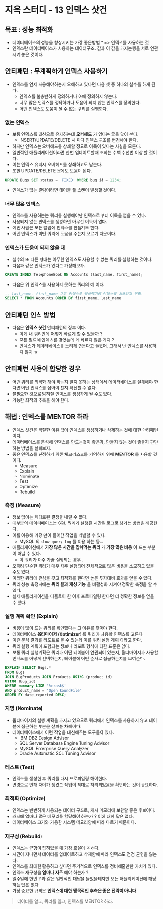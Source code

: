 # 지옥 스터디 - 13 인덱스 샷건

## 목표 : 성능 최적화
- 데이터베이스의 성능을 향상시키는 가장 좋은방법 ? => 인덱스를 사용하는 것
- 인덱스란 데이터베이스가 사용하는 데이터구조. 값과 이 값을 가지는행을 서로 연관시켜 놓은 것이다.

## 안티패턴 : 무계획하게 인덱스 사용하기
- 인덱스를 언제 사용해야하는지 오해하고 있다면 다음 셋 중 하나의 실수를 하게 된다.
  - 인덱스를 불충반하게 정의하거나 아에 정의하지 않는다.
  - 너무 많은 인덱스를 정의하거나 도움이 되지 않는 인덱스를 정의한다.
  - 어떤 인덱스도 도움이 될 수 없는 쿼리를 실행한다.

### 없는 인덱스
- 보통 인덱스를 최신으로 유지하는데 **오버헤드** 가 있다는 글을 많이 본다.
  - INSERT/UPDATE/DELETE 시 마다 인덱스 구조를 변경해야 한다.
- 하지만 인덱스는 오버헤드를 상쇄할 정도로 이득이 있다는 사실을 모른다.
- 일반적인 애플리케이션이라면 한번 업데이트할때 조회는 수백 수천번 이상 할 것이다.
- 이는 인덱스 유지시 오버헤드를 상쇄하고도 남는다.
- 또한 UPDATE/DELETE 문에도 도움이 된다.

```sql
UPDATE Bugs SET status = 'FIXED' WHERE bug_id = 1234;
```
- 인덱스가 없는 컬럼이라면 테이블 풀 스캔이 발생할 것이다.

### 너무 많은 인덱스
- 인덱스를 사용하는는 쿼리를 실행해야만 인덱스로 부터 이득을 얻을 수 있다.
- 사용되지 않는 인덱스를 생성하면 아무런 이득이 없다.
- 어떤 사람은 모든 칼럼에 인덱스를 만들기도 한다.
- 어떤 인덱스가 어떤 쿼리에 도움을 주는지 모르기 때문이다.

### 인덱스가 도움이 되지 않을 때
- 실수의 또 다른 형태는 아무런 인덱스도 사용할 수 없는 쿼리를 실행하는 것이다.
- 다음과 같은 인덱스가 있다고 가정해보자.

```sql
CREATE INDEX TelephoneBook ON Accounts (last_name, first_name);
```
- 다음은 위 인덱스를 사용하지 못하는 쿼리의 예 이다.

```sql
-- last_name, first_name 으로 인덱스를 생성했기에 인덱스를 사용하지 못함.
SELECT * FROM Accounts ORDER BY first_name, last_name;
```

## 안티패턴 인식 방법
- 다음은 **인덱스 샷건** 안티패턴의 징후 이다.
  - 이게 내 쿼리인데 어떻게 빠르게 할 수 있을까 ?
  - 모든 필드에 인덱스를 걸었는데 왜 빠르지 않은 거지 ?
  - 인덱스가 데이터베이스를 느리게 만든다고 들었어. 그래서 난 인덱스를 사용하지 않지 ㅎ

## 안티패턴 사용이 합당한 경우
- 어떤 쿼리를 최적화 해야 하는지 알지 못하는 상태에서 데이터베이스를 설계해야 한다면 어떤 인덱스를 잡아야 할지 확신할 수 없다.
- 불필요한 것으로 밝혀질 인덱스를 생성하게 될 수도 있다.
- 가능한 최적의 추측을 해야 한다.

## 해법 : 인덱스를 MENTOR 하라
- 인덱스 샷건은 적절한 이유 없이 인덱스를 생성하거나 삭제하는 것에 대한 안티패턴이다.
- 데이터베이스를 분석해 인덱스를 만드는것이 좋은지, 만들지 않는 것이 좋을지 판단하는 방법을 살펴보자.
- 좋은 인덱스를 선정하기 위핸 체크리스크를 기억하기 위해 **MENTOR** 를 사용할 것이다.
  - Measure
  - Explain
  - Nominate
  - Test
  - Optimize
  - Rebuild

### 측정 (Measure)
- 정보 없이는 제대로된 결정을 내릴 수 없다.
- 대부분의 데이터베이스는 SQL 쿼리가 실행된 시간을 로그로 남기는 방법을 제공한다.
- 이를 이용해 가장 만이 들어간 작업을 식별할 수 있다.
  - MySQL 의 `slow query log` 를 이용 하는 등...
- 애플리케이션에서 **가장 많은 시간을 잡아먹는 쿼리** 가 **가장 많은 비용** 이 드는 부분이 아닐 수 있다.
  - 이 쿼리가 아주 가끔 실행되는 경우..
- 오히려 단순한 쿼리가 매우 자주 실행되어 전체적으로 많은 비용을 소모하고 있을 수도 있다.
- 이러한 쿼리에 관심을 갖고 최적화를 한다면 높은 투자대비 효과를 얻을 수 있다.
- 쿼리 성능 측정시에는 **쿼리 결과 캐싱 기능** 을 비활성화 시켜야 정확한 측정을 할 수 있다.
- 실제 애플리케이션을 디플로이 한 이후 프로파일링 한다면 더 정확한 정보를 얻을 수 있다.

### 실행 계획 확인 (Explain)
- 비용이 많이 드는 쿼리를 확인했다는 그 이유를 찾아야 한다.
- 데이터베이스 **옵티마이저 (Optimizer)** 를 쿼리가 사용할 인덱스를 고른다.
- 이런 분석 결과를 리포트로 볼 수 있는데 이를 쿼리 실행 계획 이라고 한다.
- 쿼리 실행 계획에 포함되는 정보나 리포트 형식에 대한 표준은 없다.
- 보통 쿼리 실행계획은 쿼리가 어떤 테이블이 연관되어 있는지, 옵티마이저가 사용할 인덱스를 어떻게 선택하는지, 테이블에 어떤 순서로 접급하는지를 보여준다.

```sql
EXPLAIN SELECT Bugs.*
FROM Bugs
JOIN BugProducts JOIN Products USING (product_id)
USING (bug_id)
WHERE summary LIKE '%crash$'
AND product_name = 'Open RoundFile'
ORDER BY date_reported DESC;
```

### 지명 (Nominate)
- 옵티마이저의 실행 계획을 가지고 있으므로 쿼리에서 인덱스를 사용하지 않고 테이블에 접근하는 부분을 살펴볼 차례이다.
- 데이터베이스에서 이런 작업을 대신해주는 도구들이 있다.
  - IBM DB2 Design Advisor
  - SQL Server Database Engine Tuning Advisor
  - MySQL Enterprise Query Analyzer
  - Oracle Automatic SQL Tuning Advisor

### 테스트 (Test)
- 인덱스를 생성한 후 쿼리를 다시 프로파일링 해야한다.
- 변경으로 인해 차이가 생겼고 작업이 제대로 처리되었음을 확인하는 것이 중요하다.

### 최적화 (Optimize)
- 인덱스는 빈번하게 사용되는 데이터 구조로, 캐시 메모리에 보관할 좋은 후보이다.
- 캐시에 얼마나 많은 메모리를 할당해야 하는가 ? 이에 대한 답은 없다.
- 데이터베이스 크기와 가용한 시스템 메모리양에 따라 다르기 때문이다.

### 재구성 (Rebuild)
- 인덱스는 균형이 잡혀있을 때 가장 효율이 ㅈㅎ다.
- 시간이 지나면서 데이터를 업데이트하고 삭제함에 따라 인덱스도 점점 균형을 잃는다.
- 인덱스를 최대한 활용하고 싶다면 주기적으로 인덱스를 정비해줄만한 가치가 있다.
- 인덱스 재구성을 **얼마나 자주** 해야 하는가 ?
- 일주일에 한번 ? 과 같은 일반적인 대답을 들었을테지만 모든 애플리케이션에 해당하는 답은 없다.
- 가장 중요한 규칙은 **인덱스에 대한 맹목적인 추측은 좋은 전략이 아니다**

> 데이터를 알고, 쿼리를 알고, 인덱스를 MENTOR 하라.

